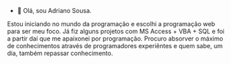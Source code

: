 - 👋 Olá, sou Adriano Sousa.

Estou iniciando no mundo da programação e escolhi a programação web para ser meu foco.
Já fiz alguns projetos com MS Access + VBA + SQL e foi a partir daí que me apaixonei por programação.
Procuro absorver o máximo de conhecimentos através de programadores experiêntes e quem sabe, um dia, também repassar conhecimento.

<!---
cralmad/cralmad is a ✨ special ✨ repository because its `README.md` (this file) appears on your GitHub profile.
You can click the Preview link to take a look at your changes.
--->
